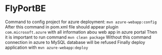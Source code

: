 # FlyPortBE

Command to config project for azure deployment: ```mvn azure-webapp:config```
After this command in pom.xml file should appear plugin ```com.microsoft.azure``` with all information abou web app in azure portal
Then it is important to run command ```mvn clean package``` Without this command connection in azure to MySQL database will be refused
Finally deploy application with ```mvn azure-webapp:deploy```

